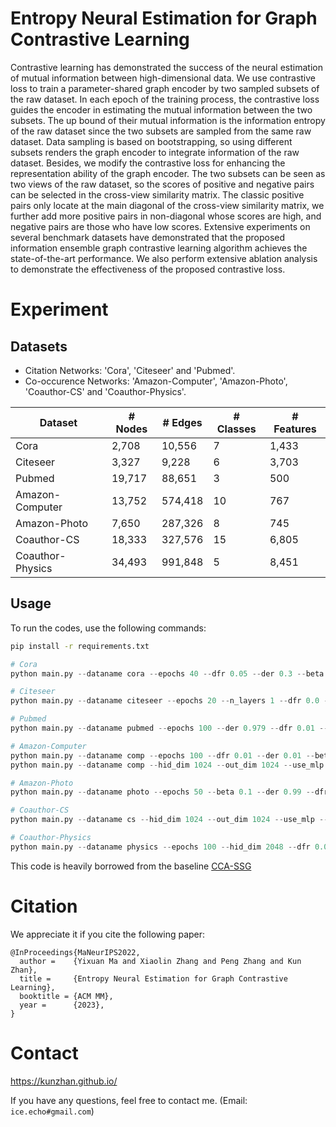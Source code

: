# Entropy Neural Estimation for Graph Contrastive Learning
Contrastive learning has demonstrated the success of the neural estimation of mutual information between high-dimensional data. We use contrastive loss to train a parameter-shared graph encoder by two sampled subsets of the raw dataset. In each epoch of the training process, the contrastive loss guides the encoder in estimating the mutual information between the two subsets. The up bound of their mutual information is the information entropy of the raw dataset since the two subsets are sampled from the same raw dataset. Data sampling is based on bootstrapping, so using different subsets renders the graph encoder to integrate information of the raw dataset. Besides, we modify the contrastive loss for enhancing the representation ability of the graph encoder. The two subsets can be seen as two views of the raw dataset, so the scores of positive and negative pairs can be selected in the cross-view similarity matrix. The classic positive pairs only locate at the main diagonal of the cross-view similarity matrix, we further add more positive pairs in non-diagonal whose scores are high, and negative pairs are those who have low scores. Extensive experiments on several benchmark datasets have demonstrated that the proposed information ensemble graph contrastive learning algorithm achieves the state-of-the-art performance. We also perform extensive ablation analysis to demonstrate the effectiveness of the proposed contrastive loss.

# Experiment
## Datasets
- Citation Networks: 'Cora', 'Citeseer' and 'Pubmed'.
- Co-occurence Networks: 'Amazon-Computer', 'Amazon-Photo', 'Coauthor-CS' and 'Coauthor-Physics'.

| Dataset          | # Nodes | # Edges | # Classes | # Features |
| ---------------- | ------- | ------- | --------- | ---------- |
| Cora             | 2,708   | 10,556  | 7         | 1,433      |
| Citeseer         | 3,327   | 9,228   | 6         | 3,703      |  
| Pubmed           | 19,717  | 88,651  | 3         | 500        |
| Amazon-Computer  | 13,752  | 574,418 | 10        | 767        |
| Amazon-Photo     | 7,650   | 287,326 | 8         | 745        |
| Coauthor-CS      | 18,333  | 327,576 | 15        | 6,805      |
| Coauthor-Physics | 34,493  | 991,848 | 5         | 8,451      |

## Usage
To run the codes, use the following commands:
```bash
pip install -r requirements.txt
```
```python
# Cora
python main.py --dataname cora --epochs 40 --dfr 0.05 --der 0.3 --beta 0.35 --neg_n 7320000 --wk 1000 --wb 8000

# Citeseer
python main.py --dataname citeseer --epochs 20 --n_layers 1 --dfr 0.0 --der 0.8 --wd2 1e-2 --beta 0.35 --neg_n 11055000 --wk 500 --wb 600

# Pubmed
python main.py --dataname pubmed --epochs 100 --der 0.979 --dfr 0.01 --hid_dim 128 --lr2 1e-2 --beta 0.2 --wk=1000 --wb=1000 --neg_n 388000000 --gpu -1

# Amazon-Computer
python main.py --dataname comp --epochs 100 --dfr 0.01 --der 0.01 --beta 0.05 --hid_dim 1024 --neg_n 188000000 --wk 500 --wb 10000 --gpu -1
python main.py --dataname comp --hid_dim 1024 --out_dim 1024 --use_mlp --epochs 15 --dfr 0.115 --neg_n 300000000 --beta 0.4 --wb 800

# Amazon-Photo
python main.py --dataname photo --epochs 50 --beta 0.1 --der 0.99 --dfr 0.1 --hid_dim 1024 --neg_n 58200000 --wk 5000 --wb 15000 

# Coauthor-CS
python main.py --dataname cs --hid_dim 1024 --out_dim 1024 --use_mlp --epochs 15 --dfr 0.115 --neg_n 300000000 --beta 0.4 --wb 5000 --wk 1000

# Coauthor-Physics
python main.py --dataname physics --epochs 100 --hid_dim 2048 --dfr 0.01 --der 0.01 --beta 0.4 --neg_n 800000000 --wk 1000 --wb 15000 --gpu -1
```
This code is heavily borrowed from the baseline [CCA-SSG](https://github.com/hengruizhang98/CCA-SSG)
# Citation
We appreciate it if you cite the following paper:
```
@InProceedings{MaNeurIPS2022,
  author =    {Yixuan Ma and Xiaolin Zhang and Peng Zhang and Kun Zhan},
  title =     {Entropy Neural Estimation for Graph Contrastive Learning},
  booktitle = {ACM MM},
  year =      {2023},
}

```

# Contact
https://kunzhan.github.io/

If you have any questions, feel free to contact me. (Email: `ice.echo#gmail.com`)
